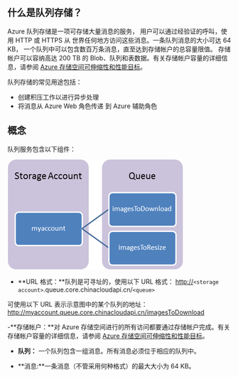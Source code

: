 ## 什么是队列存储？

Azure 队列存储是一项可存储大量消息的服务，
用户可以通过经验证的呼叫，使用 HTTP 或 HTTPS 从
世界任何地方访问这些消息。一条队列消息的大小可达 64 KB，
一个队列中可以包含数百万条消息，直至达到存储帐户的总容量限值。
存储帐户可以容纳高达 200 TB 的 Blob、队列和表数据。有关存储帐户容量的详细信息，请参阅 [Azure 存储空间可伸缩性和性能目标][Azure 存储空间可伸缩性和性能目标]。

队列存储的常见用途包括：

-   创建积压工作以进行异步处理
-   将消息从 Azure Web 角色传递
    到 Azure 辅助角色

## 概念

队列服务包含以下组件：

![队列 1][队列 1]

-   **URL 格式：**队列是可寻址的，使用以下 URL 格式：
    <http://>`<storage account>`.queue.core.chinacloudapi.cn/`<queue>`

可使用以下 URL 表示示意图中的某个队列的地址：
<http://myaccount.queue.core.chinacloudapi.cn/imagesToDownload>

-**存储帐户：**对 Azure 存储空间进行的所有访问都要通过存储帐户完成。有关存储帐户容量的详细信息，请参阅 [Azure 存储空间可伸缩性和性能目标][Azure 存储空间可伸缩性和性能目标]。

-   **队列：** 一个队列包含一组消息。所有消息必须位于相应的队列中。

-   **消息:**一条消息（不管采用何种格式）的最大大小为 64 KB。

  [Azure 存储空间可伸缩性和性能目标]: http://msdn.microsoft.com/zh-cn/library/dn249410.aspx
  [队列 1]: ./media/howto-queue-storage/queue1.png
